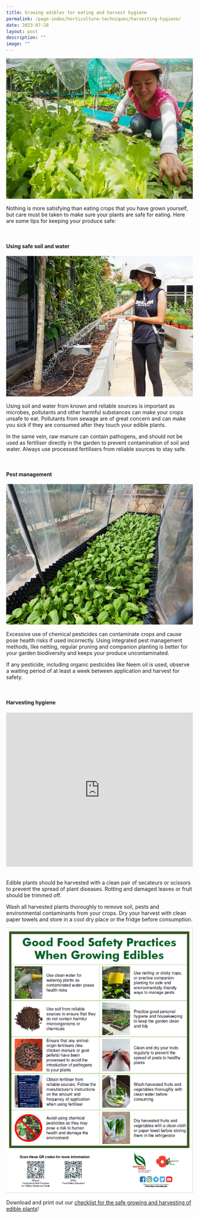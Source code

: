 ```yaml
---
title: Growing edibles for eating and harvest hygiene
permalink: /page-index/horticulture-techniques/harvesting-hygiene/
date: 2023-07-28
layout: post
description: ""
image: ""
---
```

<section>
<img title="Edible plants being harvested by a Community Gardener. Photo by Jacqueline Chua." src="/images/Gardeners/Harvesting%20(3).jpg">
<p>Nothing is more satisfying than eating crops that you have grown yourself, but care must be taken to make sure your plants are safe for eating. Here are some tips for keeping your produce safe: </p>
</section>
<br>
<section>
<h4>Using safe soil and water</h4>
<img title="A Community Gardener watering her plants. Photo by NParks." src="/images/Gardeners/Kampung%20Admiralty%20(4).jpg">
<p>Using soil and water from known and reliable sources is important as microbes, pollutants and other harmful substances can make your crops unsafe to eat. Pollutants from sewage are of great concern and can make you sick if they are consumed after they touch your edible plants. </p>
<p>In the same vein, raw manure can contain pathogens, and should not be used as fertiliser directly in the garden to prevent contamination of soil and water. Always use processed fertilisers from reliable sources to stay safe.</p>
</section>
<br>
<section>
<h4>Pest management</h4>
<img title="Crops protected with netting. Photo by Jacqueline Chua." src="/images/Hardscapes/Netting%20(1).jpg">
<p>Excessive use of chemical pesticides can contaminate crops and cause pose health risks if used incorrectly. Using integrated pest management methods, like netting, regular pruning and companion planting is better for your garden biodiversity and keeps your produce uncontaminated.</p>
<p>If any pesticide, including organic pesticides like Neem oil is used, observe a waiting period of at least a week between application and harvest for safety. </p>
</section>
<br>
<section>
<h4>Harvesting hygiene</h4>
<iframe width="100%" height="415" src="https://www.youtube.com/embed/f_Uoug7ZSeg?start=154" title="YouTube video player" frameborder="0" allow="accelerometer; autoplay; clipboard-write; encrypted-media; gyroscope; picture-in-picture; web-share" allowfullscreen=""></iframe>	<br>
	<br>
<p>Edible plants should be harvested with a clean pair of secateurs or scissors to prevent the spread of plant diseases. Rotting and damaged leaves or fruit should be trimmed off.</p>
<p>Wash all harvested plants thoroughly to remove soil, pests and environmental contaminants from your crops. Dry your harvest with clean paper towels and store in a cool dry place or the fridge before consumption. </p>
	<img title="A checklist of goos practices to grow and harvest crops safely." src="/images/Horti%20techniques/good%20food%20safety%20practices_poster.png">
	<p> Download and print out our <a href="/files/good%20food%20safety%20practices%20when%20growing%20edibles%20poster.pdf">checklist for the safe growing and harvesting of edible plants</a>!</p>
</section>